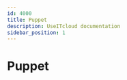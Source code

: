 ```yaml
---
id: 4000
title: Puppet
description: UseITcloud documentation
sidebar_position: 1
---
```


# Puppet

